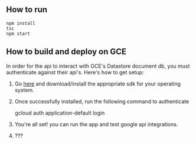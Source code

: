 ## How to run

    npm install
    tsc
    npm start
    
## How to build and deploy on GCE

In order for the api to interact with GCE's Datastore document db, you must authenticate against their api's. Here's how to get setup:

1. Go [here](https://cloud.google.com/sdk/downloads) and download/install the appropriate sdk for your operating system.
2. Once successfully installed, run the following command to authenticate

    gcloud auth application-default login

3. You're all set! you can run the app and test google api integrations.
4. ???